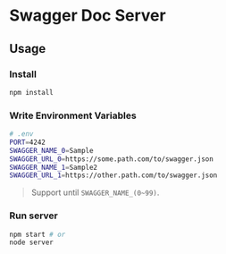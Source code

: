 # Swagger Doc Server

## Usage

### Install
```sh
npm install
```

### Write Environment Variables
```sh
# .env
PORT=4242
SWAGGER_NAME_0=Sample
SWAGGER_URL_0=https://some.path.com/to/swagger.json
SWAGGER_NAME_1=Sample2
SWAGGER_URL_1=https://other.path.com/to/swagger.json
```

> Support until `SWAGGER_NAME_(0~99)`.

### Run server
```sh
npm start # or 
node server
```
